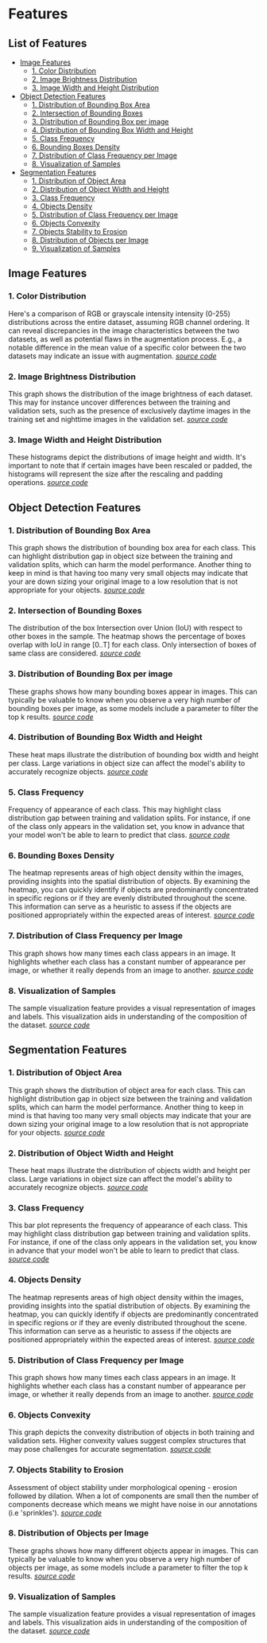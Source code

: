 # Features

## List of Features

- [Image Features](#image-features)
    - [1. Color Distribution](#1-color-distribution)
    - [2. Image Brightness Distribution](#2-image-brightness-distribution)
    - [3. Image Width and Height Distribution](#3-image-width-and-height-distribution)
- [Object Detection Features](#object-detection-features)
    - [1. Distribution of Bounding Box Area](#1-distribution-of-bounding-box-area)
    - [2. Intersection of Bounding Boxes](#2-intersection-of-bounding-boxes)
    - [3. Distribution of Bounding Box per image](#3-distribution-of-bounding-box-per-image)
    - [4. Distribution of Bounding Box Width and Height](#4-distribution-of-bounding-box-width-and-height)
    - [5. Class Frequency](#5-class-frequency)
    - [6. Bounding Boxes Density](#6-bounding-boxes-density)
    - [7. Distribution of Class Frequency per Image](#7-distribution-of-class-frequency-per-image)
    - [8. Visualization of Samples](#8-visualization-of-samples)
- [Segmentation Features](#segmentation-features)
    - [1. Distribution of Object Area](#1-distribution-of-object-area)
    - [2. Distribution of Object Width and Height](#2-distribution-of-object-width-and-height)
    - [3. Class Frequency](#3-class-frequency)
    - [4. Objects Density](#4-objects-density)
    - [5. Distribution of Class Frequency per Image](#5-distribution-of-class-frequency-per-image)
    - [6. Objects Convexity](#6-objects-convexity)
    - [7. Objects Stability to Erosion](#7-objects-stability-to-erosion)
    - [8. Distribution of Objects per Image](#8-distribution-of-objects-per-image)
    - [9. Visualization of Samples](#9-visualization-of-samples)


## Image Features

### 1. Color Distribution

Here's a comparison of RGB or grayscale intensity intensity (0-255) distributions across the entire dataset, assuming RGB channel ordering. 
It can reveal discrepancies in the image characteristics between the two datasets, as well as potential flaws in the augmentation process. 
E.g., a notable difference in the mean value of a specific color between the two datasets may indicate an issue with augmentation.
*[source code](https://github.com/Deci-AI/data-gradients/blob/master/src/data_gradients/feature_extractors/common/image_color_distribution.py)*

### 2. Image Brightness Distribution

This graph shows the distribution of the image brightness of each dataset. 
This may for instance uncover differences between the training and validation sets, such as the presence of exclusively daytime images in the training set and nighttime images in the validation set.
*[source code](https://github.com/Deci-AI/data-gradients/blob/master/src/data_gradients/feature_extractors/common/image_average_brightness.py)*

### 3. Image Width and Height Distribution

These histograms depict the distributions of image height and width. It's important to note that if certain images have been rescaled or padded, the histograms will represent the size after the rescaling and padding operations.
*[source code](https://github.com/Deci-AI/data-gradients/blob/master/src/data_gradients/feature_extractors/common/image_resolution.py)*


## Object Detection Features

### 1. Distribution of Bounding Box Area

This graph shows the distribution of bounding box area for each class. This can highlight distribution gap in object size between the training and validation splits, which can harm the model performance. 
Another thing to keep in mind is that having too many very small objects may indicate that your are down sizing your original image to a low resolution that is not appropriate for your objects.
*[source code](https://github.com/Deci-AI/data-gradients/blob/master/src/data_gradients/feature_extractors/object_detection/bounding_boxes_area.py)*

### 2. Intersection of Bounding Boxes

The distribution of the box Intersection over Union (IoU) with respect to other boxes in the sample. The heatmap shows the percentage of boxes overlap with IoU in range [0..T] for each class. Only intersection of boxes of same class are considered.
*[source code](https://github.com/Deci-AI/data-gradients/blob/master/src/data_gradients/feature_extractors/object_detection/bounding_boxes_iou.py)*

### 3. Distribution of Bounding Box per image

These graphs shows how many bounding boxes appear in images. 
This can typically be valuable to know when you observe a very high number of bounding boxes per image, as some models include a parameter to filter the top k results.
*[source code](https://github.com/Deci-AI/data-gradients/blob/master/src/data_gradients/feature_extractors/object_detection/bounding_boxes_per_image_count.py)*

### 4. Distribution of Bounding Box Width and Height

These heat maps illustrate the distribution of bounding box width and height per class. 
Large variations in object size can affect the model's ability to accurately recognize objects.
*[source code](https://github.com/Deci-AI/data-gradients/blob/master/src/data_gradients/feature_extractors/object_detection/bounding_boxes_resolution.py)*

### 5. Class Frequency

Frequency of appearance of each class. This may highlight class distribution gap between training and validation splits. 
For instance, if one of the class only appears in the validation set, you know in advance that your model won't be able to learn to predict that class.
*[source code](https://github.com/Deci-AI/data-gradients/blob/master/src/data_gradients/feature_extractors/object_detection/classes_frequency.py)*

### 6. Bounding Boxes Density

The heatmap represents areas of high object density within the images, providing insights into the spatial distribution of objects. By examining the heatmap, you can quickly identify if objects are predominantly concentrated in specific regions or if they are evenly distributed throughout the scene. This information can serve as a heuristic to assess if the objects are positioned appropriately within the expected areas of interest.
*[source code](https://github.com/Deci-AI/data-gradients/blob/master/src/data_gradients/feature_extractors/object_detection/classes_heatmap_per_class.py)*

### 7. Distribution of Class Frequency per Image

This graph shows how many times each class appears in an image. It highlights whether each class has a constant number of appearance per image, or whether it really depends from an image to another.
*[source code](https://github.com/Deci-AI/data-gradients/blob/master/src/data_gradients/feature_extractors/object_detection/classes_frequency_per_image.py)*

### 8. Visualization of Samples

The sample visualization feature provides a visual representation of images and labels. This visualization aids in understanding of the composition of the dataset.
*[source code](https://github.com/Deci-AI/data-gradients/blob/master/src/data_gradients/feature_extractors/object_detection/sample_visualization.py)*


## Segmentation Features

### 1. Distribution of Object Area

This graph shows the distribution of object area for each class. This can highlight distribution gap in object size between the training and validation splits, which can harm the model performance. 
Another thing to keep in mind is that having too many very small objects may indicate that your are down sizing your original image to a low resolution that is not appropriate for your objects.
*[source code](https://github.com/Deci-AI/data-gradients/blob/master/src/data_gradients/feature_extractors/segmentation/bounding_boxes_area.py)*

### 2. Distribution of Object Width and Height

These heat maps illustrate the distribution of objects width and height per class. 
Large variations in object size can affect the model's ability to accurately recognize objects.
*[source code](https://github.com/Deci-AI/data-gradients/blob/master/src/data_gradients/feature_extractors/segmentation/bounding_boxes_resolution.py)*

### 3. Class Frequency

This bar plot represents the frequency of appearance of each class. This may highlight class distribution gap between training and validation splits. For instance, if one of the class only appears in the validation set, you know in advance that your model won't be able to learn to predict that class.
*[source code](https://github.com/Deci-AI/data-gradients/blob/master/src/data_gradients/feature_extractors/segmentation/classes_frequency.py)*

### 4. Objects Density

The heatmap represents areas of high object density within the images, providing insights into the spatial distribution of objects. By examining the heatmap, you can quickly identify if objects are predominantly concentrated in specific regions or if they are evenly distributed throughout the scene. This information can serve as a heuristic to assess if the objects are positioned appropriately within the expected areas of interest.
*[source code](https://github.com/Deci-AI/data-gradients/blob/master/src/data_gradients/feature_extractors/segmentation/classes_heatmap_per_class.py)*

### 5. Distribution of Class Frequency per Image

This graph shows how many times each class appears in an image. It highlights whether each class has a constant number of appearance per image, or whether it really depends from an image to another.
*[source code](https://github.com/Deci-AI/data-gradients/blob/master/src/data_gradients/feature_extractors/segmentation/classes_frequency_per_image.py)*

### 6. Objects Convexity

This graph depicts the convexity distribution of objects in both training and validation sets. 
Higher convexity values suggest complex structures that may pose challenges for accurate segmentation.
*[source code](https://github.com/Deci-AI/data-gradients/blob/master/src/data_gradients/feature_extractors/segmentation/components_convexity.py)*

### 7. Objects Stability to Erosion

Assessment of object stability under morphological opening - erosion followed by dilation. When a lot of components are small then the number of components decrease which means we might have noise in our annotations (i.e 'sprinkles').
*[source code](https://github.com/Deci-AI/data-gradients/blob/master/src/data_gradients/feature_extractors/segmentation/components_erosion.py)*

### 8. Distribution of Objects per Image

These graphs shows how many different objects appear in images. 
This can typically be valuable to know when you observe a very high number of objects per image, as some models include a parameter to filter the top k results.
*[source code](https://github.com/Deci-AI/data-gradients/blob/master/src/data_gradients/feature_extractors/segmentation/component_frequency_per_image.py)*

### 9. Visualization of Samples

The sample visualization feature provides a visual representation of images and labels. This visualization aids in understanding of the composition of the dataset.
*[source code](https://github.com/Deci-AI/data-gradients/blob/master/src/data_gradients/feature_extractors/segmentation/sample_visualization.py)*
